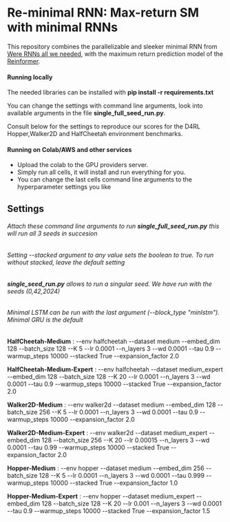 # Re-minimal RNN: Max-return SM with minimal RNNs

This repository combines the parallelizable and sleeker minimal RNN from [Were RNNs all we needed](https://arxiv.org/abs/2410.01201), with the maximum return prediction model of the [Reinformer](https://arxiv.org/abs/2405.08740).

#### Running locally
The needed libraries can be installed with **pip install -r requirements.txt**

You can change the settings with command line arguments, look into available arguments in the file **single_full_seed_run.py**.

Consult below for the settings to reproduce our scores for the D4RL Hopper,Walker2D and HalfCheetah environment benchmarks.

#### Running on Colab/AWS and other services
- Upload the colab to the GPU providers server.
- Simply run all cells, it will install and run everything for you.
- You can change the last cells command line arguments to the hyperparameter settings you like


## Settings
###### Attach these command line arguments to run **single_full_seed_run.py** this will run all 3 seeds in succesion
###### Setting --stacked argument to any value sets the boolean to true. To run without stacked, leave the default setting
###### **single_seed_run.py** allows to run a singular seed. We have run with the seeds (0,42,2024)
###### Minimal LSTM can be run with the last argument (--block_type "minlstm"). Minimal GRU is the default
**HalfCheetah-Medium** :  --env halfcheetah --dataset medium --embed_dim 128 --batch_size 128 --K 5 --lr 0.0001 --n_layers 3 --wd 0.0001 --tau 0.9 --warmup_steps 10000 --stacked True --expansion_factor 2.0

**HalfCheetah-Medium-Expert** : --env halfcheetah --dataset medium_expert --embed_dim 128 --batch_size 128 --K 20 --lr 0.0001 --n_layers 3 --wd 0.0001 --tau 0.9 --warmup_steps 10000 --stacked True --expansion_factor 2.0

**Walker2D-Medium** : --env walker2d --dataset medium --embed_dim 128 --batch_size 256 --K 5 --lr 0.0001 --n_layers 3 --wd 0.0001 --tau 0.9 --warmup_steps 10000 --expansion_factor 2.0

**Walker2D-Medium-Expert** : --env walker2d --dataset medium_expert --embed_dim 128 --batch_size 256 --K 20 --lr 0.00015 --n_layers 3 --wd 0.0001 --tau 0.99 --warmup_steps 10000 --stacked True --expansion_factor 2.0 

**Hopper-Medium** : --env hopper --dataset medium --embed_dim 256 --batch_size 128 --K 5 --lr 0.0001 --n_layers 3 --wd 0.0001 --tau 0.999 --warmup_steps 10000 --stacked True --expansion_factor 1.0

**Hopper-Medium-Expert** : --env hopper --dataset medium_expert --embed_dim 128 --batch_size 128 --K 20 --lr 0.001 --n_layers 3 --wd 0.0001 --tau 0.9 --warmup_steps 10000 --stacked True --expansion_factor 1.5

